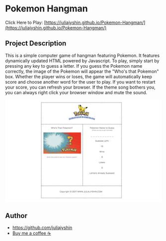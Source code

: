 # Pokemon Hangman

Click Here to Play: [https://juliajyshin.github.io/Pokemon-Hangman/](https://juliajyshin.github.io/Pokemon-Hangman/)

## Project Description

This is a simple computer game of hangman featuring Pokemon. It features dynamically updated HTML powered by Javascript. To play, simply start by pressing any key to guess a letter. If you guess the Pokemon name correctly, the image of the Pokemon will appear the "Who's that Pokemon" box. Whether the player wins or loses, the game will automatically keep score and choose another word for the user to play. If you want to restart your score, you can refresh your browser. If the theme song bothers you, you can always right click your browser window and mute the sound. 

![An image of the game](assets/images/hangman.png)

## Author
* https://github.com/juliajyshin
* [Buy me a coffee ☕️](https://ko-fi.com/juliajverie)
